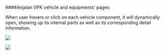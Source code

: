 ####Anjalan VPK vehicle and equipments' pages

When user hovers or click on each vehicle component, it will dynamically open, showing up its internal parts as well as its corresponding detail information.

![](https://raw.githubusercontent.com/vinhnghi223/WEB-LAB/gh-pages/anjalanvpk.fi/Screenshot.PNG)

![](https://raw.githubusercontent.com/vinhnghi223/WEB-LAB/gh-pages/anjalanvpk.fi/Screenshot2.PNG)